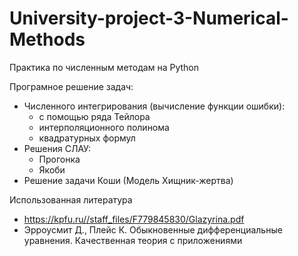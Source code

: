 # University-project-3-Numerical-Methods
Практика по численным методам на Python

Програмное решение задач:
- Численного интегрирования (вычисление функции ошибки): 
  - с помощью ряда Тейлора
  - интерполяционного полинома
  - квадратурных формул
- Решения СЛАУ:
  - Прогонка
  - Якоби
- Решение задачи Коши (Модель Хищник-жертва)

Использованная литература
- https://kpfu.ru//staff_files/F779845830/Glazyrina.pdf
- Эрроусмит Д., Плейс К. Обыкновенные дифференциальные уравнения. Качественная теория с приложениями
